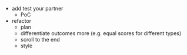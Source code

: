 - add test your partner
  - PoC
- refactor
  - plan
  - differentiate outcomes more (e.g. equal scores for different types)
  - scroll to the end
  - style
